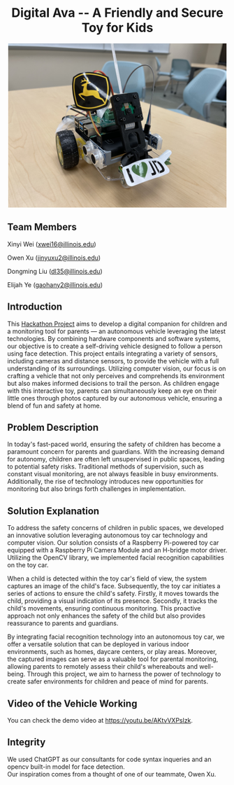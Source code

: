<h1 align="center">
Digital Ava -- A Friendly and Secure Toy for Kids
</h1>

<p align="center">
  <img
    src="./static/images/Ava.JPG"
    alt="Ava Machine"
    width="500"
  />
</p>

## Team Members
Xinyi Wei (xwei16@illinois.edu)

Owen Xu (jinyuxu2@illinois.edu)

Dongming Liu (dl35@illinois.edu)

Elijah Ye (gaohany2@illinois.edu)

## Introduction
This [Hackathon Project](https://devpost.com/software/digital-ava-a-friendly-and-secure-toy-for-kids) aims to develop a digital companion for children and a monitoring tool for parents — an autonomous vehicle leveraging the latest technologies. By combining hardware components and software systems, our objective is to create a self-driving vehicle designed to follow a person using face detection. This project entails integrating a variety of sensors, including cameras and distance sensors, to provide the vehicle with a full understanding of its surroundings. Utilizing computer vision, our focus is on crafting a vehicle that not only perceives and comprehends its environment but also makes informed decisions to trail the person. As children engage with this interactive toy, parents can simultaneously keep an eye on their little ones through photos captured by our autonomous vehicle, ensuring a blend of fun and safety at home.

## Problem Description
In today's fast-paced world, ensuring the safety of children has become a paramount concern for parents and guardians. With the increasing demand for autonomy, children are often left unsupervised in public spaces, leading to potential safety risks. Traditional methods of supervision, such as constant visual monitoring, are not always feasible in busy environments. Additionally, the rise of technology introduces new opportunities for monitoring but also brings forth challenges in implementation.

## Solution Explanation
To address the safety concerns of children in public spaces, we developed an innovative solution leveraging autonomous toy car technology and computer vision. Our solution consists of a Raspberry Pi-powered toy car equipped with a Raspberry Pi Camera Module and an H-bridge motor driver. Utilizing the OpenCV library, we implemented facial recognition capabilities on the toy car.

When a child is detected within the toy car's field of view, the system captures an image of the child's face. Subsequently, the toy car initiates a series of actions to ensure the child's safety. Firstly, it moves towards the child, providing a visual indication of its presence. Secondly, it tracks the child's movements, ensuring continuous monitoring. This proactive approach not only enhances the safety of the child but also provides reassurance to parents and guardians.

By integrating facial recognition technology into an autonomous toy car, we offer a versatile solution that can be deployed in various indoor environments, such as homes, daycare centers, or play areas. Moreover, the captured images can serve as a valuable tool for parental monitoring, allowing parents to remotely assess their child's whereabouts and well-being. Through this project, we aim to harness the power of technology to create safer environments for children and peace of mind for parents.

## Video of the Vehicle Working
You can check the demo video at https://youtu.be/AKtvVXPslzk.

## Integrity
We used ChatGPT as our consultants for code syntax inqueries and an opencv built-in model for face detection. <br>
Our inspiration comes from a thought of one of our teammate, Owen Xu.
